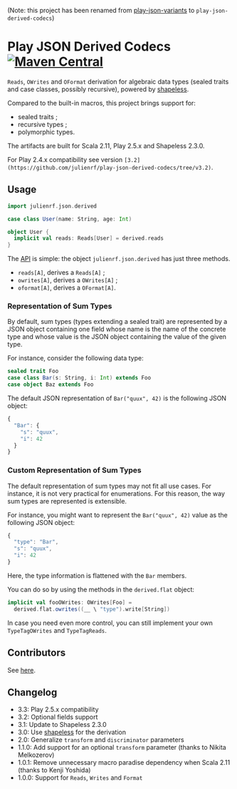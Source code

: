 (Note: this project has been renamed from [play-json-variants](https://github.com/julienrf/play-json-variants/tree/v2.0) to `play-json-derived-codecs`)

# Play JSON Derived Codecs [![Maven Central](https://img.shields.io/maven-central/v/org.julienrf/play-json-derived-codecs_2.11.svg)](https://maven-badges.herokuapp.com/maven-central/org.julienrf/play-json-derived-codecs_2.11)

`Reads`, `OWrites` and `OFormat` derivation for algebraic data types (sealed traits and case classes, possibly recursive), powered by [shapeless](http://github.com/milessabin/shapeless).

Compared to the built-in macros, this project brings support for:

- sealed traits ;
- recursive types ;
- polymorphic types.

The artifacts are built for Scala 2.11, Play 2.5.x and Shapeless 2.3.0.

For Play 2.4.x compatibility see version `[3.2](https://github.com/julienrf/play-json-derived-codecs/tree/v3.2)`.

## Usage

~~~ scala
import julienrf.json.derived

case class User(name: String, age: Int)

object User {
  implicit val reads: Reads[User] = derived.reads
}
~~~

The [API](http://julienrf.github.io/play-json-derived-codecs/3.0/api) is simple: the object
`julienrf.json.derived` has just three methods.

- `reads[A]`, derives a `Reads[A]` ;
- `owrites[A]`, derives a `OWrites[A]` ;
- `oformat[A]`, derives a `OFormat[A]`.

### Representation of Sum Types

By default, sum types (types extending a sealed trait) are represented by a JSON object containing
one field whose name is the name of the concrete type and whose value is the JSON object containing
the value of the given type.

For instance, consider the following data type:

~~~ scala
sealed trait Foo
case class Bar(s: String, i: Int) extends Foo
case object Baz extends Foo
~~~

The default JSON representation of `Bar("quux", 42)` is the following JSON object:

~~~ javascript
{
  "Bar": {
    "s": "quux",
    "i": 42
  }
}
~~~

### Custom Representation of Sum Types

The default representation of sum types may not fit all use cases. For instance, it is not very
practical for enumerations. For this reason, the way sum types are represented is extensible.

For instance, you might want to represent the `Bar("quux", 42)` value as the following JSON object:

~~~ javascript
{
  "type": "Bar",
  "s": "quux",
  "i": 42
}
~~~

Here, the type information is flattened with the `Bar` members.

You can do so by using the methods in the `derived.flat` object:

~~~ scala
implicit val fooOWrites: OWrites[Foo] =
  derived.flat.owrites((__ \ "type").write[String])
~~~

In case you need even more control, you can still implement your own `TypeTagOWrites` and `TypeTagReads`.

## Contributors

See [here](https://github.com/julienrf/play-json-variants/graphs/contributors).

## Changelog

- 3.3: Play 2.5.x compatibility
- 3.2: Optional fields support
- 3.1: Update to Shapeless 2.3.0
- 3.0: Use [shapeless](http://github.com/milessabin/shapeless) for the derivation
- 2.0: Generalize `transform` and `discriminator` parameters
- 1.1.0: Add support for an optional `transform` parameter (thanks to Nikita Melkozerov)
- 1.0.1: Remove unnecessary macro paradise dependency when Scala 2.11 (thanks to Kenji Yoshida)
- 1.0.0: Support for `Reads`, `Writes` and `Format`
